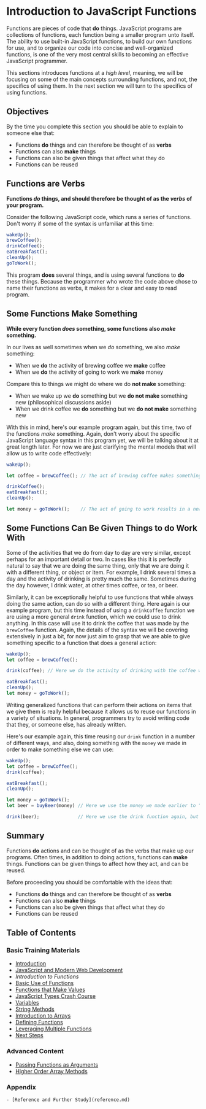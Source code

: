 # Introduction to JavaScript Functions

Functions are pieces of code that **do** things. JavaScript programs are collections of functions, each function being a smaller program unto itself. The ability to use built-in JavaScript functions, to build our own functions for use, and to organize our code into concise and well-organized functions, is one of the very most central skills to becoming an effective JavaScript programmer.

This sections introduces functions at a *high level*, meaning, we will be focusing on some of the main concepts surrounding functions, and not, the specifics of using them. In the next section we will turn to the specifics of using functions.

## Objectives

By the time you complete this section you should be able to explain to someone else that:

- Functions **do** things and can therefore be thought of as **verbs**
- Functions can also **make** things
- Functions can also be given things that affect what they do
- Functions can be reused

## Functions are Verbs

**Functions _do_ things, and should therefore be thought of as the _verbs_ of your program.**

Consider the following JavaScript code, which runs a series of functions. Don't worry if some of the syntax is unfamiliar at this time:

```javascript
wakeUp();
brewCoffee();
drinkCoffee();
eatBreakfast();
cleanUp();
goToWork();
```

This program **does** several things, and is using several functions to **do** these things. Because the programmer who wrote the code above chose to name their functions as verbs, it makes for a clear and easy to read program.

## Some Functions Make Something

**While every function _does_ something, some functions also _make_ something.**

In our lives as well sometimes when we *do* something, we also *make* something:

- When we **do** the activity of brewing coffee we **make** coffee
- When we **do** the activity of going to work we **make** money

Compare this to things we might do where we do **not make** something:

- When we wake up we **do** something but we **do not make** something new (philosophical discussions aside)
- When we drink coffee we **do** something but we **do not make** something new

With this in mind, here's our example program again, but this time, two of the functions *make* something. Again, don't worry about the specific JavaScript language syntax in this program yet, we will be talking about it at great length later. For now we are just clarifying the mental models that will allow us to write code effectively:

```javascript
wakeUp();

let coffee = brewCoffee(); // The act of brewing coffee makes something new: coffee

drinkCoffee();
eatBreakfast();
cleanUp();

let money = goToWork();    // The act of going to work results in a new thing: money
```

## Some Functions Can Be Given Things to do Work With

Some of the activities that we do from day to day are very similar, except perhaps for an important detail or two. In cases like this it is perfectly natural to say that we are doing the same thing, only that we are doing it with a different thing, or object or item. For example, I drink several times a day and the activity of drinking is pretty much the same. Sometimes during the day however, I drink water, at other times coffee, or tea, or beer.

Similarly, it can be exceptionally helpful to use functions that while always doing the same action, can do so with a different thing. Here again is our example program, but this time instead of using a `drinkCoffee` function we are using a more general `drink` function, which we could use to drink anything. In this case will use it to drink the coffee that was made by the `brewCoffee` function. Again, the details of the syntax we will be covering extensively in just a bit, for now just aim to grasp that we are able to give something specific to a function that does a general action:

```javascript
wakeUp();
let coffee = brewCoffee();

drink(coffee); // Here we do the activity of drinking with the coffee we just made

eatBreakfast();
cleanUp();
let money = goToWork();
```

Writing generalized functions that can perform their actions on items that we give them is really helpful because it allows us to reuse our functions in a variety of situations. In general, programmers try to avoid writing code that they, or someone else, has already written.

Here's our example again, this time reusing our `drink` function in a number of different ways, and also, doing something with the `money` we made in order to make something else we can use:

```javascript
wakeUp();
let coffee = brewCoffee();
drink(coffee);

eatBreakfast();
cleanUp();

let money = goToWork();
let beer = buyBeer(money) // Here we use the money we made earlier to "make" some beer for our program

drink(beer);              // Here we use the drink function again, but this time with the beer we got
```

## Summary

Functions **do** actions and can be thought of as the verbs that make up our programs. Often times, in addition to doing actions, functions can **make** things. Functions can be given things to affect how they act, and can be reused.

Before proceeding you should be comfortable with the ideas that:

- Functions **do** things and can therefore be thought of as **verbs**
- Functions can also **make** things
- Functions can also be given things that affect what they do
- Functions can be reused

## Table of Contents

### Basic Training Materials

- [Introduction](../README.md)
- [JavaScript and Modern Web Development](modern_web_development.md)
- *Introduction to Functions*
- [Basic Use of Functions](basic_use_of_functions.md)
- [Functions that Make Values](functions_that_make_values.md)
- [JavaScript Types Crash Course](type_crash_course.md)
- [Variables](variables.md)
- [String Methods](string_methods.md)
- [Introduction to Arrays](intro_to_arrays.md)
- [Defining Functions](defining_functions.md)
- [Leveraging Multiple Functions](leveraging_multiple_functions.md)
- [Next Steps](next_steps.md)

### Advanced Content

  - [Passing Functions as Arguments](passing_functions_as_arguments.md)
  - [Higher Order Array Methods](higher_order_array_methods.md)

### Appendix

    - [Reference and Further Study](reference.md)
